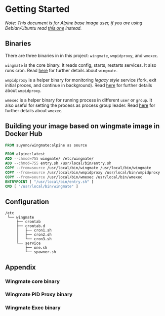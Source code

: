 # Getting Started

_Note: This document is for Alpine base image user, if you are using Debian/Ubuntu read [this one](../bookworm/gettting-started.md) instead._

## Binaries

There are three binaries in in this project: `wingmate`, `wmpidproxy`, and `wmexec`.

`wingmate` is the core binary. It reads config, starts, restarts services. It also
runs cron. Read [here](#wingmate-core-binary) for further details about `wingmate`.

`wmpidproxy` is a helper binary for monitoring _legacy style_ service (fork, exit 
initial proces, and continue in background). Read [here](#wingmate-pid-proxy-binary)
for further details about `wmpidproxy`.

`wmexec` is a helper binary for running process in different `user` or `group`.
It also useful for setting the process as process group leader.
Read [here](#wingmate-exec-binary) for further details about `wmexec`.

## Building your image based on wingmate image in Docker Hub

```Dockerfile
FROM suyono/wingmate:alpine as source

FROM alpine:latest
ADD --chmod=755 wingmate/ /etc/wingmate/
ADD --chmod=755 entry.sh /usr/local/bin/entry.sh
COPY --from=source /usr/local/bin/wingmate /usr/local/bin/wingmate
COPY --from=source /usr/local/bin/wmpidproxy /usr/local/bin/wmpidproxy
COPY --from=source /usr/local/bin/wmexec /usr/local/bin/wmexec
ENTRYPOINT [ "/usr/local/bin/entry.sh" ]
CMD [ "/usr/local/bin/wingmate" ]
```


## Configuration

```shell
/etc
 └── wingmate
     ├── crontab
     ├── crontab.d
     │   ├── cron1.sh
     │   ├── cron2.sh
     │   └── cron3.sh
     └── service
         ├── one.sh
         └── spawner.sh
```

## Appendix
### Wingmate core binary
### Wingmate PID Proxy binary
### Wingmate Exec binary